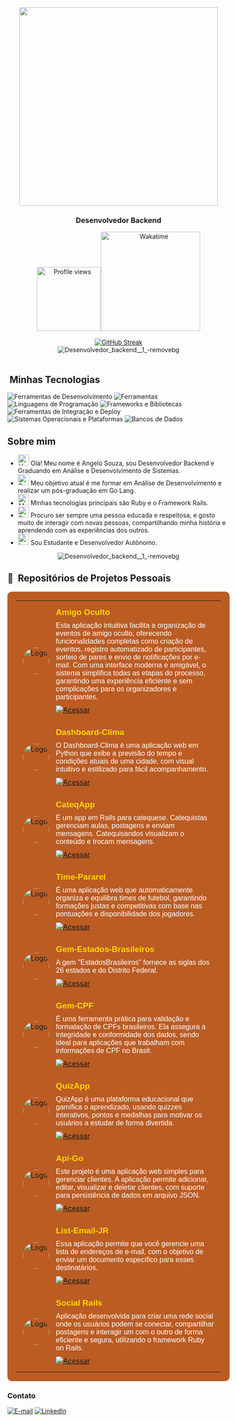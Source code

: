
<div align="center">
  <img height="450em" src="https://github.com/user-attachments/assets/ef9964e3-27d6-431c-8fbf-33c69c18affc"/>
</div>

<h3 align="center">
  Desenvolvedor Backend 
</h3>

<div align='center'>
<div align="center">  
  <a href="https://wakatime.com/@92dcab90-e15c-415c-b920-70e04427f963">
  <img src="https://komarev.com/ghpvc/?username=AngeloSouza1&label=Profile%20views&color=BB5C23&style=flat-square" alt="Profile views" width="145"><img       src="https://wakatime.com/badge/user/92dcab90-e15c-415c-b920-70e04427f963.svg?style=flat-square&color=BB5C23" alt="Wakatime" style="width: 225px;">
  </a>
</div>
</div>

<br>
<div align="center">
<div align="center">
 
<a href="https://git.io/streak-stats">
  <img src="https://streak-stats.demolab.com?user=AngeloSouza1&theme=transparent&hide_border=true&border_radius=5.2&locale=pt_BR&date_format=j%20M%5B%20Y%5D&mode=weekly&ring=FFD700&fire=FFD700&currStreakLabel=FFD700" alt="GitHub Streak" />
</a>


 </div>
 </div>

<div align="center">
<img src="https://github.com/user-attachments/assets/56c1bb12-273e-4bcd-b2ac-75bb8914083d" alt="Desenvolvedor_backend__1_-removebg" >  
 </div>

<div><br />

  
## &nbsp;Minhas Tecnologias

<!-- Ferramentas de Desenvolvimento -->
<img src="https://skillicons.dev/icons?i=vscode&theme=light" alt="Ferramentas de Desenvolvimento" />
<img src="https://skillicons.dev/icons?i=figma,git,github,postman,replit&theme=light" alt="Ferramentas" />

<!-- Linguagens de Programação -->
<img src="https://skillicons.dev/icons?i=html,css,js,bash,c,python,ruby,go,javad&theme=light" alt="Linguagens de Programação" />

<!-- Frameworks e Bibliotecas -->
<img src="https://skillicons.dev/icons?i=bootstrap,tailwind,rails,godot,ai&theme=light" alt="Frameworks e Bibliotecas" />

<!-- Ferramentas de Integração e Deploy -->
<img src="https://skillicons.dev/icons?i=docker,powershell,yarn,heroku&theme=light" alt="Ferramentas de Integração e Deploy" />

<!-- Sistemas Operacionais e Plataformas -->
<img src="https://skillicons.dev/icons?i=linux,mint&theme=light" alt="Sistemas Operacionais e Plataformas" />

<!-- Bancos de Dados -->
<img src="https://skillicons.dev/icons?i=mysql,sqlite,postgres&theme=light" alt="Bancos de Dados" />


## Sobre mim

- <img src="https://raw.githubusercontent.com/Tarikul-Islam-Anik/Animated-Fluent-Emojis/master/Emojis/Hand%20gestures/Hand%20with%20Fingers%20Splayed%20Light%20Skin%20Tone.png" alt="Hand with Fingers Splayed Light Skin Tone" width="25" height="25" /> Olá! Meu nome é Angelo Souza, sou Desenvolvedor Backend e Graduando em Análise e Desenvolvimento de Sistemas. <br />
- <img src="https://raw.githubusercontent.com/Tarikul-Islam-Anik/Animated-Fluent-Emojis/master/Emojis/Hand%20gestures/Brain.png" alt="Brain" width="25" height="25" /> Meu objetivo atual é me formar em Análise de Desenvolvimento e realizar um pós-graduação em Go Lang.<br />
- <img src="https://raw.githubusercontent.com/Tarikul-Islam-Anik/Animated-Fluent-Emojis/master/Emojis/People%20with%20professions/Man%20Technologist%20Light%20Skin%20Tone.png" alt="Man Technologist Light Skin Tone" width="25" height="25" /> Minhas tecnologias principais são Ruby e o Framework Rails.<br />
- <img src="https://raw.githubusercontent.com/Tarikul-Islam-Anik/Animated-Fluent-Emojis/master/Emojis/People%20with%20professions/Boy%20Light%20Skin%20Tone.png" alt="Boy Light Skin Tone" width="25" height="25" /> Procuro ser sempre uma pessoa educada e respeitosa, e gosto muito de interagir com novas pessoas, compartilhando minha história e aprendendo com as experiências dos outros.<br />
- <img src="https://raw.githubusercontent.com/Tarikul-Islam-Anik/Animated-Fluent-Emojis/master/Emojis/People%20with%20professions/Teacher%20Light%20Skin%20Tone.png" alt="Left Speech Bubble" width="25" height="25" /> Sou Estudante e Desenvolvedor Autônomo.


<div align="center">
<img src="https://github.com/user-attachments/assets/56c1bb12-273e-4bcd-b2ac-75bb8914083d" alt="Desenvolvedor_backend__1_-removebg" >  
 </div>




## 📌 &nbsp;Repositórios de Projetos Pessoais
<table style="width: 100%; background-color: #BB5C23; border-collapse: collapse; padding: 20px; border-radius: 10px;">
     <tr>
    <td style="vertical-align: top; padding: 15px; border: none; display: flex; align-items: center;">
     <img src="https://github.com/user-attachments/assets/c1f63e33-328f-4aec-8e00-d342f883f657" alt="Logo" style="width: 60px; margin-right: 15px; border-radius: 50%;">
      <div>
        <h3 style="margin: 0; color: #FFD700; font-family: Arial, sans-serif;">Amigo Oculto</h3>
        <p style="margin: 10px 0; color: #FFFFFF; font-family: Arial, sans-serif;">Esta aplicação intuitiva facilita a organização de eventos de amigo oculto, oferecendo funcionalidades completas como criação de eventos, registro automatizado de participantes, sorteio de pares e envio de notificações por e-mail. Com uma interface moderna e amigável, o sistema simplifica todas as etapas do processo, garantindo uma experiência eficiente e sem complicações para os organizadores e participantes.</p>
         <a href="https://github.com/AngeloSouza1/Amigo-Secreto-OBC">
          <img src="https://img.shields.io/badge/Ver%20Material-006400?style=for-the-badge&labelColor=006400&logo=github&logoColor=white" alt="Acessar">
        </a>
      </div>
    </td>
      </tr>    
   <tr>
    <td style="vertical-align: top; padding: 15px; border: none; display: flex; align-items: center;">
     <img src="https://github.com/user-attachments/assets/ef189be9-194f-435e-b1f1-a949dd0900e7" alt="Logo" style="width: 60px; margin-right: 15px; border-radius: 50%;">
      <div>
        <h3 style="margin: 0; color: #FFD700; font-family: Arial, sans-serif;">Dashboard-Clima</h3>
        <p style="margin: 10px 0; color: #FFFFFF; font-family: Arial, sans-serif;">O Dashboard-Clima é uma aplicação web em Python que exibe a previsão do tempo e condições atuais de uma cidade, com visual intuitivo e estilizado para fácil acompanhamento.</p>
         <a href="https://github.com/AngeloSouza1/Dashboard-Clima">
          <img src="https://img.shields.io/badge/Ver%20Material-006400?style=for-the-badge&labelColor=006400&logo=github&logoColor=white" alt="Acessar">
        </a>
      </div>
    </td>
      </tr>     
    <tr>
    <td style="vertical-align: top; padding: 15px; border: none; display: flex; align-items: center;">
     <img src="https://github.com/user-attachments/assets/5c1e5113-c827-48cc-bed0-8f8c12817b41" alt="Logo" style="width: 60px; margin-right: 15px; border-radius: 50%;">
      <div>
        <h3 style="margin: 0; color: #FFD700; font-family: Arial, sans-serif;">CateqApp</h3>
        <p style="margin: 10px 0; color: #FFFFFF; font-family: Arial, sans-serif;">É um app em Rails para catequese. Catequistas gerenciam aulas, postagens e enviam mensagens. Catequisandos visualizam o conteúdo e trocam mensagens.</p>
         <a href="https://github.com/AngeloSouza1/CateqApp">
          <img src="https://img.shields.io/badge/Ver%20Material-006400?style=for-the-badge&labelColor=006400&logo=github&logoColor=white" alt="Acessar">
        </a>
      </div>
    </td>
      </tr>    
  <tr>
    <td style="vertical-align: top; padding: 15px; border: none; display: flex; align-items: center;">
     <img src="https://github.com/user-attachments/assets/71fb4338-d1a0-4379-ac3a-e2be55ea09f2" alt="Logo" style="width: 60px; margin-right: 15px; border-radius: 50%;">
      <div>
        <h3 style="margin: 0; color: #FFD700; font-family: Arial, sans-serif;">Time-Pararel</h3>
        <p style="margin: 10px 0; color: #FFFFFF; font-family: Arial, sans-serif;">É uma aplicação web que automaticamente organiza e equilibra times de futebol, garantindo formações justas e competitivas com base nas pontuações e disponibilidade dos jogadores.</p>
         <a href="https://github.com/AngeloSouza1/Time-Pararel">
          <img src="https://img.shields.io/badge/Ver%20Material-006400?style=for-the-badge&labelColor=006400&logo=github&logoColor=white" alt="Acessar">
        </a>
      </div>
    </td>
      </tr>     
  <tr>
    <td style="vertical-align: top; padding: 15px; border: none; display: flex; align-items: center;">
     <img src="https://github.com/user-attachments/assets/e7ded6f5-e53b-4af3-8ce5-c3830d6f718f" alt="Logo" style="width: 60px; margin-right: 15px; border-radius: 50%;">
      <div>
        <h3 style="margin: 0; color: #FFD700; font-family: Arial, sans-serif;">Gem-Estados-Brasileiros</h3>
        <p style="margin: 10px 0; color: #FFFFFF; font-family: Arial, sans-serif;">A gem "EstadosBrasileiros" fornece as siglas dos 26 estados e do Distrito Federal.</p>
         <a href="https://github.com/AngeloSouza1/estado-brasileiros-gem">
          <img src="https://img.shields.io/badge/Ver%20Material-006400?style=for-the-badge&labelColor=006400&logo=github&logoColor=white" alt="Acessar">
        </a>
      </div>
    </td>
      </tr>     
    <tr>
    <td style="vertical-align: top; padding: 15px; border: none; display: flex; align-items: center;">
     <img src="https://github.com/user-attachments/assets/df878ef2-fafc-4933-a019-be745666d81f" alt="Logo" style="width: 60px; margin-right: 15px; border-radius: 50%;">
      <div>
        <h3 style="margin: 0; color: #FFD700; font-family: Arial, sans-serif;">Gem-CPF</h3>
        <p style="margin: 10px 0; color: #FFFFFF; font-family: Arial, sans-serif;">É uma ferramenta prática para validação e formatação de CPFs brasileiros. Ela assegura a integridade e conformidade dos dados, sendo ideal para aplicações que trabalham com informações de CPF no Brasil.</p>
         <a href="https://github.com/AngeloSouza1/cpf_utils">
          <img src="https://img.shields.io/badge/Ver%20Material-006400?style=for-the-badge&labelColor=006400&logo=github&logoColor=white" alt="Acessar">
        </a>
      </div>
    </td>
      </tr>   
  <tr>
    <td style="vertical-align: top; padding: 15px; border: none; display: flex; align-items: center;">
     <img src="https://github.com/user-attachments/assets/2d230c3c-288b-4f38-b38c-393e9c3063f4" alt="Logo" style="width: 60px; margin-right: 15px; border-radius: 50%;">
      <div>
        <h3 style="margin: 0; color: #FFD700; font-family: Arial, sans-serif;">QuizApp</h3>
        <p style="margin: 10px 0; color: #FFFFFF; font-family: Arial, sans-serif;">QuizApp é uma plataforma educacional que gamifica o aprendizado, usando quizzes interativos, pontos e medalhas para motivar os usuários a estudar de forma divertida.</p>
         <a href="https://github.com/AngeloSouza1/QuizApp">
          <img src="https://img.shields.io/badge/Ver%20Material-006400?style=for-the-badge&labelColor=006400&logo=github&logoColor=white" alt="Acessar">
        </a>
      </div>
    </td>
  <tr>
    <td style="vertical-align: top; padding: 15px; border: none; display: flex; align-items: center;">
     <img src="https://github.com/user-attachments/assets/f055fd41-2bcd-4553-8ae1-fafb62a2ff4f" alt="Logo" style="width: 60px; margin-right: 15px; border-radius: 50%;">
      <div>
        <h3 style="margin: 0; color: #FFD700; font-family: Arial, sans-serif;">Api-Go</h3>
        <p style="margin: 10px 0; color: #FFFFFF; font-family: Arial, sans-serif;">Este projeto é uma aplicação web simples para gerenciar clientes. A aplicação permite adicionar, editar, visualizar e deletar clientes, com suporte para persistência de dados em arquivo JSON.</p>
        <a href="https://github.com/AngeloSouza1/api-go">
          <img src="https://img.shields.io/badge/Ver%20Material-006400?style=for-the-badge&labelColor=006400&logo=github&logoColor=white" alt="Acessar">
        </a>
      </div>
    </td>

  </tr>
   <tr>
    <td style="vertical-align: top; padding: 15px; border: none; display: flex; align-items: center;">
      <img src="https://github.com/user-attachments/assets/76c63c59-d8bf-4504-ae0e-6d72049cf295" alt="Logo" style="width: 60px; margin-right: 15px; border-radius: 50%;">
      <div>
        <h3 style="margin: 0; color: #FFD700; font-family: Arial, sans-serif;">List-Email-JR</h3>
        <p style="margin: 10px 0; color: #FFFFFF; font-family: Arial, sans-serif;">Essa aplicação permite que você gerencie uma lista de endereços de e-mail, com o objetivo de enviar um documento específico para esses destinatários.</p>
        <a href="https://github.com/AngeloSouza1/ListEmailJR">
            <img src="https://img.shields.io/badge/Ver%20Material-006400?style=for-the-badge&labelColor=006400&logo=github&logoColor=white" alt="Acessar">
        </a>
      </div>
    </td>
  </tr>
  <tr>
    <td style="vertical-align: top; padding: 15px; border: none; display: flex; align-items: center;">
       <img src="https://github.com/user-attachments/assets/727d40f5-a9ae-4940-8f81-5ccfb69ac5aa" alt="Logo" style="width: 60px; margin-right: 15px; border-radius: 50%;">
      <div>
        <h3 style="margin: 0; color: #FFD700; font-family: Arial, sans-serif;">Social Rails</h3>
        <p style="margin: 10px 0; color: #FFFFFF; font-family: Arial, sans-serif;">Aplicação desenvolvida para criar uma rede social onde os usuários podem se conectar, compartilhar postagens e interagir um com o outro de forma eficiente e segura, utilizando o framework Ruby on Rails.</p>
        <a href="https://github.com/AngeloSouza1/social-networking">
           <img src="https://img.shields.io/badge/Ver%20Material-006400?style=for-the-badge&labelColor=006400&logo=github&logoColor=white" alt="Acessar">
        </a>
      </div>
    </td>
  </tr>
</table>


<h3>Contato</h3>
<div align="left">
<p>
<a href="mailto:angeloafdesouza@gmail.com"><img src="https://img.shields.io/badge/-email-E68000?style=for-the-badge&amp;logo=microsoft-outlook&amp;logoColor=FFFFFF&amp;color=E68000" alt="E-mail"></a>
<a href="https://www.linkedin.com/in/angeloafsouza"><img src="https://img.shields.io/badge/-LinkedIn-E68000?style=for-the-badge&amp;logo=linkedin&amp;logoColor=FFFFFF&amp;color=E68000" alt="LinkedIn"></a>
</div>




